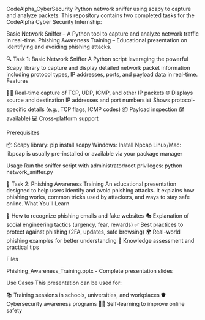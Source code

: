 CodeAlpha_CyberSecurity
Python network sniffer using scapy to capture and analyze packets.
This repository contains two completed tasks for the CodeAlpha Cyber Security Internship:

Basic Network Sniffer – A Python tool to capture and analyze network traffic in real-time.
Phishing Awareness Training – Educational presentation on identifying and avoiding phishing attacks.


🔍 Task 1: Basic Network Sniffer
A Python script leveraging the powerful Scapy library to capture and display detailed network packet information including protocol types, IP addresses, ports, and payload data in real-time.
Features

🕵️‍♂️ Real-time capture of TCP, UDP, ICMP, and other IP packets
🌐 Displays source and destination IP addresses and port numbers
📊 Shows protocol-specific details (e.g., TCP flags, ICMP codes)
📦 Payload inspection (if available)
💻 Cross-platform support

Prerequisites

📦 Scapy library: pip install scapy
Windows: Install Npcap
Linux/Mac: libpcap is usually pre-installed or available via your package manager

Usage
Run the sniffer script with administrator/root privileges:
python network_sniffer.py



📧 Task 2: Phishing Awareness Training
An educational presentation designed to help users identify and avoid phishing attacks. It explains how phishing works, common tricks used by attackers, and ways to stay safe online.
What You'll Learn

🔎 How to recognize phishing emails and fake websites
🎭 Explanation of social engineering tactics (urgency, fear, rewards)
✅ Best practices to protect against phishing (2FA, updates, safe browsing)
🌍 Real-world phishing examples for better understanding
📝 Knowledge assessment and practical tips


Files

Phishing_Awareness_Training.pptx - Complete presentation slides

Use Cases
This presentation can be used for:

📚 Training sessions in schools, universities, and workplaces
🛡️ Cybersecurity awareness programs
👨‍💻 Self-learning to improve online safety




